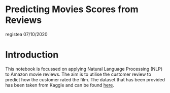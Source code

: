 Predicting Movies Scores from Reviews
================
registea
07/10/2020

# Introduction

This notebook is focussed on applying Natural Language Processing (NLP)
to Amazon movie reviews. The aim is to utilise the customer review to
predict how the customer rated the film. The dataset that has been
provided has been taken from Kaggle and can be found
[here](https://www.kaggle.com/dm4006/amazon-movie-reviews).
